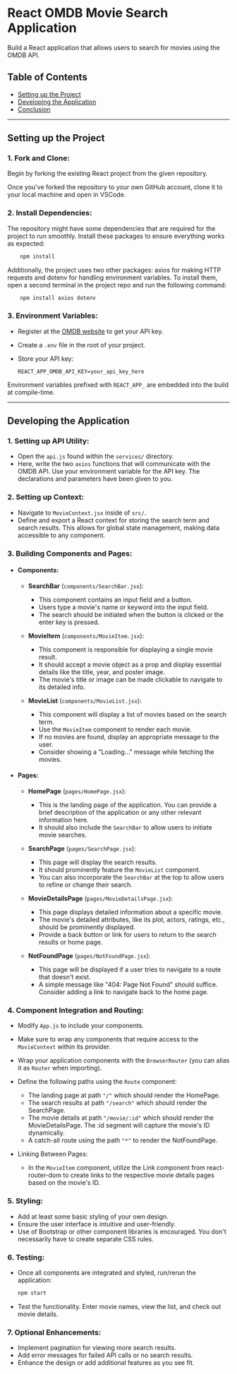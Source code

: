 # React OMDB Movie Search Application

Build a React application that allows users to search for movies using the OMDB API.

## Table of Contents

- [Setting up the Project](#setting-up-the-project)
- [Developing the Application](#developing-the-application)
- [Conclusion](#conclusion)

---

## Setting up the Project

### 1. **Fork and Clone**:
Begin by forking the existing React project from the given repository. 

Once you've forked the repository to your own GitHub account, clone it to your local machine
and open in VSCode.


### 2. **Install Dependencies**:
The repository might have some dependencies that are required for the project to run smoothly. Install these packages to ensure everything works as expected:

  ```bash
      npm install
  ```
Additionally, the project uses two other packages: axios for making HTTP requests and dotenv for handling environment variables. To install them, open a second terminal in the project repo and run the following command:

  ```bash
      npm install axios dotenv
  ```

### 3. **Environment Variables**:
   - Register at the [OMDB website](http://www.omdbapi.com/apikey.aspx) to get your API key.
   - Create a `.env` file in the root of your project.
   - Store your API key:

     ```
     REACT_APP_OMDB_API_KEY=your_api_key_here
     ```

Environment variables prefixed with `REACT_APP_` are embedded into the build at compile-time.

---

## Developing the Application

### 1. **Setting up API Utility**:

   - Open the `api.js` found within the `services/` directory.
   - Here, write the two `axios` functions that will communicate with the OMDB API. Use your environment variable for the API key. The declarations and parameters have been given to you. 

### 2. **Setting up Context**:

   - Navigate to `MovieContext.jsx` inside of `src/`.
   - Define and export a React context for storing the search term and search results. This allows for global state management, making data accessible to any component.

### 3. **Building Components and Pages**:

- #### Components:

  - **SearchBar** (`components/SearchBar.jsx`):
    - This component contains an input field and a button.
    - Users type a movie's name or keyword into the input field.
    - The search should be initiated when the button is clicked or the enter key is pressed.

  - **MovieItem** (`components/MovieItem.jsx`):
    - This component is responsible for displaying a single movie result.
    - It should accept a movie object as a prop and display essential details like the title, year, and poster image.
    - The movie's title or image can be made clickable to navigate to its detailed info.

  - **MovieList** (`components/MovieList.jsx`):
    - This component will display a list of movies based on the search term.
    - Use the `MovieItem` component to render each movie.
    - If no movies are found, display an appropriate message to the user.
    - Consider showing a "Loading..." message while fetching the movies.

- #### Pages:

  - **HomePage** (`pages/HomePage.jsx`):
    - This is the landing page of the application. You can provide a brief description of the application or any other relevant information here.
    - It should also include the `SearchBar` to allow users to initiate movie searches.

  - **SearchPage** (`pages/SearchPage.jsx`):
     - This page will display the search results.
     - It should prominently feature the `MovieList` component.
     - You can also incorporate the `SearchBar` at the top to allow users to refine or change their search.

  - **MovieDetailsPage** (`pages/MovieDetailsPage.jsx`):
     - This page displays detailed information about a specific movie.
     - The movie's detailed attributes, like its plot, actors, ratings, etc., should be prominently displayed.
     - Provide a back button or link for users to return to the search results or home page.

  - **NotFoundPage** (`pages/NotFoundPage.jsx`):
     - This page will be displayed if a user tries to navigate to a route that doesn't exist.
     - A simple message like "404: Page Not Found" should suffice. Consider adding a link to navigate back to the home page.



### 4. **Component Integration and Routing**:

   - Modify `App.js` to include your components.
   - Make sure to wrap any components that require access to the `MovieContext` within its provider.
   - Wrap your application components with the `BrowserRouter` (you can alias it as `Router` when importing).
   - Define the following paths using the `Route` component:
      - The landing page at path `"/"` which should render the HomePage.
      - The search results at path `"/search"` which should render the SearchPage.
      - The movie details at path `"/movie/:id"` which should render the MovieDetailsPage. The :id segment will capture the movie's ID dynamically.
      - A catch-all route using the path `"*"` to render the NotFoundPage.

   - Linking Between Pages:
      - In the `MovieItem` component, utilize the Link component from react-router-dom to create links to the respective movie details pages based on the movie's ID.

### 5. **Styling**:

   - Add at least some basic styling of your own design.
   - Ensure the user interface is intuitive and user-friendly.
   - Use of Bootstrap or other component libraries is encouraged. You don't necessarily have to create separate CSS rules. 

### 6. **Testing**:

   - Once all components are integrated and styled, run/rerun the application:

     ```bash
     npm start
     ```

   - Test the functionality. Enter movie names, view the list, and check out movie details.

### 7. **Optional Enhancements**:

   - Implement pagination for viewing more search results.
   - Add error messages for failed API calls or no search results.
   - Enhance the design or add additional features as you see fit.

